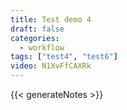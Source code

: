 ```yaml
---
title: Test demo 4
draft: false
categories:
  - workflow
tags: ["test4", "test6"]
video: N1XvFfCAXRk
---
```


{{< generateNotes >}}
